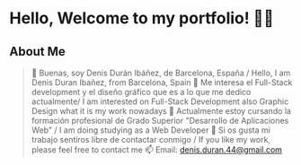 # Hello, Welcome to my portfolio! 🤩🤩
## About Me
>👋 Buenas, soy Denis Durán Ibáñez, de Barcelona, España / Hello, I am Denis Duran Ibañez, from Barcelona, Spain
>👀 Me interesa el Full-Stack development y el diseño gráfico que es a lo que me dedico actualmente/ I am interested on Full-Stack Development also Graphic Design what it is my work nowadays
>🌱 Actualmente estoy cursando la formación profesional de Grado Superior "Desarrollo de Aplicaciones Web" / I am doing studying as a Web Developer
>💞️ Si os gusta mi trabajo sentiros libre de contactar conmigo / If you like my work, please feel free to contact me
>📫 Email: denis.duran.44@gmail.com
